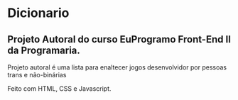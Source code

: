 # Dicionario

## Projeto Autoral do curso EuProgramo Front-End II da Programaria.

Projeto autoral é uma lista para enaltecer jogos desenvolvidor por pessoas trans e não-binárias

Feito com HTML, CSS e Javascript.
